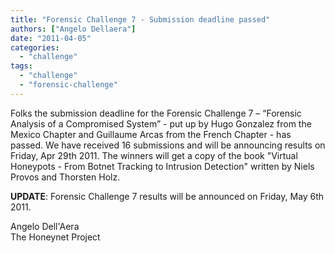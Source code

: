 ```yaml
---
title: "Forensic Challenge 7 - Submission deadline passed"
authors: ["Angelo Dellaera"]
date: "2011-04-05"
categories: 
  - "challenge"
tags: 
  - "challenge"
  - "forensic-challenge"
---
```


Folks the submission deadline for the Forensic Challenge 7 – “Forensic Analysis of a Compromised System” - put up by Hugo Gonzalez from the Mexico Chapter and Guillaume Arcas from the French Chapter - has passed. We have received 16 submissions and will be announcing results on Friday, Apr 29th 2011. The winners will get a copy of the book "Virtual Honeypots - From Botnet Tracking to Intrusion Detection" written by Niels Provos and Thorsten Holz.  

**UPDATE**: Forensic Challenge 7 results will be announced on Friday, May 6th 2011. 

Angelo Dell'Aera  
The Honeynet Project
